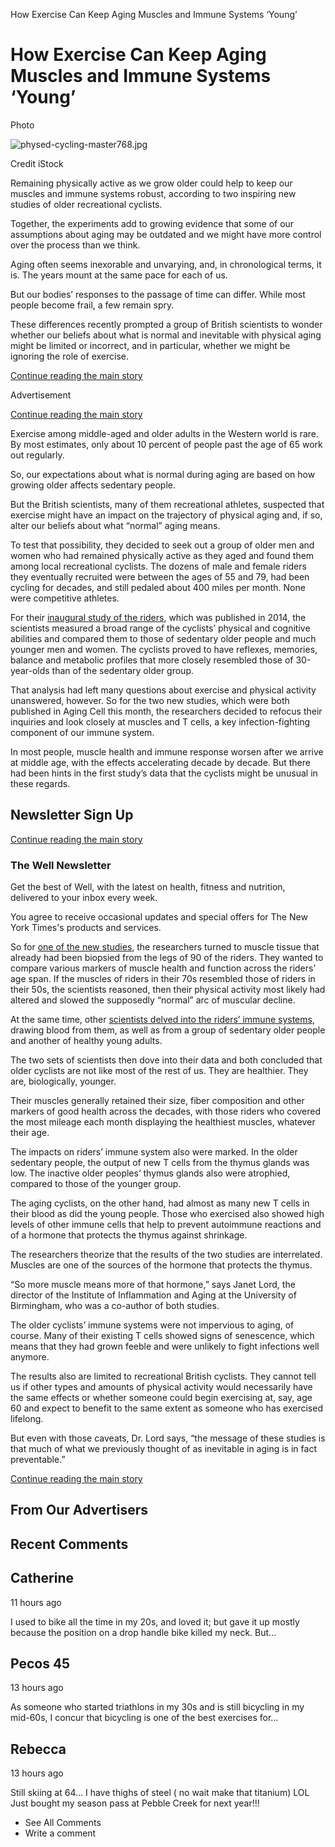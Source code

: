 How Exercise Can Keep Aging Muscles and Immune Systems ‘Young’

# How Exercise Can Keep Aging Muscles and Immune Systems ‘Young’

Photo

![physed-cycling-master768.jpg](../_resources/3adf3b657380149c33fae4b7cdcf6ca3.jpg)

Credit iStock

Remaining physically active as we grow older could help to keep our muscles and immune systems robust, according to two inspiring new studies of older recreational cyclists.

Together, the experiments add to growing evidence that some of our assumptions about aging may be outdated and we might have more control over the process than we think.

Aging often seems inexorable and unvarying, and, in chronological terms, it is. The years mount at the same pace for each of us.

But our bodies’ responses to the passage of time can differ. While most people become frail, a few remain spry.

These differences recently prompted a group of British scientists to wonder whether our beliefs about what is normal and inevitable with physical aging might be limited or incorrect, and in particular, whether we might be ignoring the role of exercise.

 [Continue reading the main story](https://www.nytimes.com/2018/03/14/well/move/how-exercise-can-keep-aging-muscles-and-immune-systems-young.html?emc=edit_ne_20180314&nl=evening-briefing&nlid=7298217820180314&te=1#story-continues-2)

Advertisement

[Continue reading the main story](https://www.nytimes.com/2018/03/14/well/move/how-exercise-can-keep-aging-muscles-and-immune-systems-young.html?emc=edit_ne_20180314&nl=evening-briefing&nlid=7298217820180314&te=1#story-continues-3)

Exercise among middle-aged and older adults in the Western world is rare. By most estimates, only about 10 percent of people past the age of 65 work out regularly.

So, our expectations about what is normal during aging are based on how growing older affects sedentary people.

But the British scientists, many of them recreational athletes, suspected that exercise might have an impact on the trajectory of physical aging and, if so, alter our beliefs about what “normal” aging means.

To test that possibility, they decided to seek out a group of older men and women who had remained physically active as they aged and found them among local recreational cyclists. The dozens of male and female riders they eventually recruited were between the ages of 55 and 79, had been cycling for decades, and still pedaled about 400 miles per month. None were competitive athletes.

For their [inaugural study of the riders](http://onlinelibrary.wiley.com/doi/10.1113/jphysiol.2014.282863/abstract), which was published in 2014, the scientists measured a broad range of the cyclists’ physical and cognitive abilities and compared them to those of sedentary older people and much younger men and women. The cyclists proved to have reflexes, memories, balance and metabolic profiles that more closely resembled those of 30-year-olds than of the sedentary older group.

That analysis had left many questions about exercise and physical activity unanswered, however. So for the two new studies, which were both published in Aging Cell this month, the researchers decided to refocus their inquiries and look closely at muscles and T cells, a key infection-fighting component of our immune system.

In most people, muscle health and immune response worsen after we arrive at middle age, with the effects accelerating decade by decade. But there had been hints in the first study’s data that the cyclists might be unusual in these regards.

## Newsletter Sign Up

 [Continue reading the main story](https://www.nytimes.com/2018/03/14/well/move/how-exercise-can-keep-aging-muscles-and-immune-systems-young.html?emc=edit_ne_20180314&nl=evening-briefing&nlid=7298217820180314&te=1#continues-post-newsletter)

### The Well Newsletter

Get the best of Well, with the latest on health, fitness and nutrition, delivered to your inbox every week.

 You agree to receive occasional updates and special offers for The New York Times's products and services.

So for [one of the new studies](https://www.ncbi.nlm.nih.gov/pubmed/29517834), the researchers turned to muscle tissue that already had been biopsied from the legs of 90 of the riders. They wanted to compare various markers of muscle health and function across the riders’ age span. If the muscles of riders in their 70s resembled those of riders in their 50s, the scientists reasoned, then their physical activity most likely had altered and slowed the supposedly “normal” arc of muscular decline.

At the same time, other [scientists delved into the riders’ immune systems](https://www.ncbi.nlm.nih.gov/pubmed/29517845), drawing blood from them, as well as from a group of sedentary older people and another of healthy young adults.

The two sets of scientists then dove into their data and both concluded that older cyclists are not like most of the rest of us. They are healthier. They are, biologically, younger.

Their muscles generally retained their size, fiber composition and other markers of good health across the decades, with those riders who covered the most mileage each month displaying the healthiest muscles, whatever their age.

The impacts on riders’ immune system also were marked. In the older sedentary people, the output of new T cells from the thymus glands was low. The inactive older peoples’ thymus glands also were atrophied, compared to those of the younger group.

The aging cyclists, on the other hand, had almost as many new T cells in their blood as did the young people. Those who exercised also showed high levels of other immune cells that help to prevent autoimmune reactions and of a hormone that protects the thymus against shrinkage.

The researchers theorize that the results of the two studies are interrelated. Muscles are one of the sources of the hormone that protects the thymus.

“So more muscle means more of that hormone,” says Janet Lord, the director of the Institute of Inflammation and Aging at the University of Birmingham, who was a co-author of both studies.

The older cyclists’ immune systems were not impervious to aging, of course. Many of their existing T cells showed signs of senescence, which means that they had grown feeble and were unlikely to fight infections well anymore.

The results also are limited to recreational British cyclists. They cannot tell us if other types and amounts of physical activity would necessarily have the same effects or whether someone could begin exercising at, say, age 60 and expect to benefit to the same extent as someone who has exercised lifelong.

But even with those caveats, Dr. Lord says, “the message of these studies is that much of what we previously thought of as inevitable in aging is in fact preventable.”

 [Continue reading the main story](https://www.nytimes.com/2018/03/14/well/move/how-exercise-can-keep-aging-muscles-and-immune-systems-young.html?emc=edit_ne_20180314&nl=evening-briefing&nlid=7298217820180314&te=1#whats-next)

## From Our Advertisers

## Recent Comments

## Catherine

11 hours ago

I used to bike all the time in my 20s, and loved it; but gave it up mostly because the position on a drop handle bike killed my neck. But...

## Pecos 45

13 hours ago

As someone who started triathlons in my 30s and is still bicycling in my mid-60s, I concur that bicycling is one of the best exercises for...

## Rebecca

13 hours ago

Still skiing at 64... I have thighs of steel ( no wait make that titanium) LOL Just bought my season pass at Pebble Creek for next year!!!

- See All Comments
- Write a comment